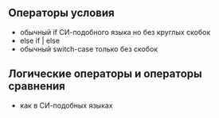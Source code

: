 ## Операторы условия
- обычный if СИ-подобного языка но без круглых скобок
- else if | else 
- обычный switch-case только без скобок

## Логические операторы и операторы сравнения
- как в СИ-подобных языках
